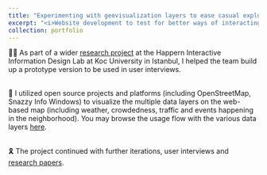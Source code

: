 ```yaml
---
title: "Experimenting with geovisualization layers to ease casual exploration 🗺"
excerpt: "<i>Website development to test for better ways of interacting with complex information</i><br/><img src='/images/civarco-1.png'>"
collection: portfolio
---
```


👩‍💻 As part of a wider [research project](https://happern.ku.edu.tr/projects-2/eventmap/) at the Happern Interactive Information Design Lab at Koc University in Istanbul, I helped the team build up a prototype version to be used in user interviews. 

<br/> 👥 I utilized open source projects and platforms (including OpenStreetMap, Snazzy Info Windows) to visualize the multiple data layers on the web-based map (including weather, crowdedness, traffic and events happening in the neighborhood). You may browse the usage flow with the various data layers [here](https://drive.google.com/drive/folders/1stkAogTNAbCWM0rd0XgLEmE_a5898Vaq).

<br/> 🎗 The project continued with further iterations, user interviews and [research papers](https://link.springer.com/chapter/10.1007/978-3-319-40406-6_12).
